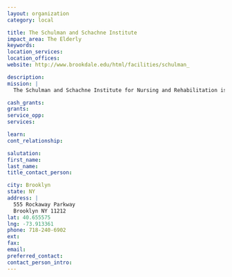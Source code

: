 ```yaml
---
layout: organization
category: local

title: The Schulman and Schachne Institute
impact_area: The Elderly
keywords: 
location_services: 
location_offices: 
website: http://www.brookdale.edu/html/facilities/schulman_

description: 
mission: |
  The Schulman and Schachne Institute for Nursing and Rehabilitation is a voluntary, non-profit, residential healthcare facility dedicated to providing the highest quality of medical care in a homelike environment.  This supportive atmosphere is created by the Schulman and Schachne Institute's dedicated team of healthcare professionals, who are devoted to helping each individual regain health and strength while respecting individuality, dignity and autonomy.

cash_grants: 
grants: 
service_opp: 
services: 

learn: 
cont_relationship: 

salutation: 
first_name: 
last_name: 
title_contact_person: 

city: Brooklyn
state: NY
address: |
  555 Rockaway Parkway    
  Brooklyn NY 11212
lat: 40.655575
lng: -73.913361
phone: 718-240-6902
ext: 
fax: 
email: 
preferred_contact: 
contact_person_intro: 
---
```

